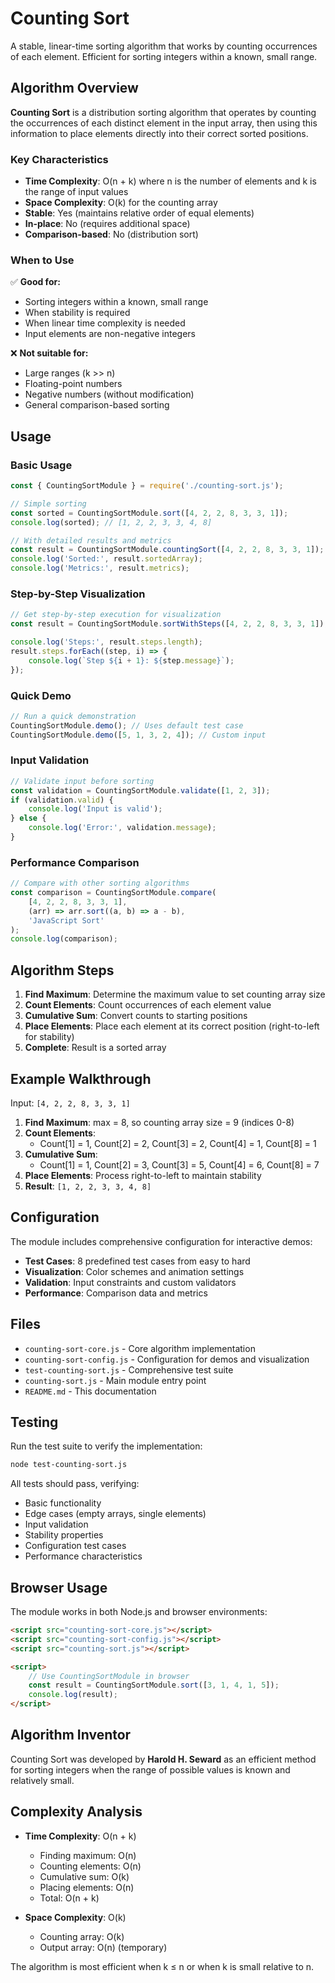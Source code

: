 # Counting Sort

A stable, linear-time sorting algorithm that works by counting occurrences of each element. Efficient for sorting integers within a known, small range.

## Algorithm Overview

**Counting Sort** is a distribution sorting algorithm that operates by counting the occurrences of each distinct element in the input array, then using this information to place elements directly into their correct sorted positions.

### Key Characteristics

- **Time Complexity**: O(n + k) where n is the number of elements and k is the range of input values
- **Space Complexity**: O(k) for the counting array
- **Stable**: Yes (maintains relative order of equal elements)
- **In-place**: No (requires additional space)
- **Comparison-based**: No (distribution sort)

### When to Use

✅ **Good for:**
- Sorting integers within a known, small range
- When stability is required
- When linear time complexity is needed
- Input elements are non-negative integers

❌ **Not suitable for:**
- Large ranges (k >> n)
- Floating-point numbers
- Negative numbers (without modification)
- General comparison-based sorting

## Usage

### Basic Usage

```javascript
const { CountingSortModule } = require('./counting-sort.js');

// Simple sorting
const sorted = CountingSortModule.sort([4, 2, 2, 8, 3, 3, 1]);
console.log(sorted); // [1, 2, 2, 3, 3, 4, 8]

// With detailed results and metrics
const result = CountingSortModule.countingSort([4, 2, 2, 8, 3, 3, 1]);
console.log('Sorted:', result.sortedArray);
console.log('Metrics:', result.metrics);
```

### Step-by-Step Visualization

```javascript
// Get step-by-step execution for visualization
const result = CountingSortModule.sortWithSteps([4, 2, 2, 8, 3, 3, 1]);

console.log('Steps:', result.steps.length);
result.steps.forEach((step, i) => {
    console.log(`Step ${i + 1}: ${step.message}`);
});
```

### Quick Demo

```javascript
// Run a quick demonstration
CountingSortModule.demo(); // Uses default test case
CountingSortModule.demo([5, 1, 3, 2, 4]); // Custom input
```

### Input Validation

```javascript
// Validate input before sorting
const validation = CountingSortModule.validate([1, 2, 3]);
if (validation.valid) {
    console.log('Input is valid');
} else {
    console.log('Error:', validation.message);
}
```

### Performance Comparison

```javascript
// Compare with other sorting algorithms
const comparison = CountingSortModule.compare(
    [4, 2, 2, 8, 3, 3, 1],
    (arr) => arr.sort((a, b) => a - b),
    'JavaScript Sort'
);
console.log(comparison);
```

## Algorithm Steps

1. **Find Maximum**: Determine the maximum value to set counting array size
2. **Count Elements**: Count occurrences of each element value
3. **Cumulative Sum**: Convert counts to starting positions
4. **Place Elements**: Place each element at its correct position (right-to-left for stability)
5. **Complete**: Result is a sorted array

## Example Walkthrough

Input: `[4, 2, 2, 8, 3, 3, 1]`

1. **Find Maximum**: max = 8, so counting array size = 9 (indices 0-8)
2. **Count Elements**: 
   - Count[1] = 1, Count[2] = 2, Count[3] = 2, Count[4] = 1, Count[8] = 1
3. **Cumulative Sum**: 
   - Count[1] = 1, Count[2] = 3, Count[3] = 5, Count[4] = 6, Count[8] = 7
4. **Place Elements**: Process right-to-left to maintain stability
5. **Result**: `[1, 2, 2, 3, 3, 4, 8]`

## Configuration

The module includes comprehensive configuration for interactive demos:

- **Test Cases**: 8 predefined test cases from easy to hard
- **Visualization**: Color schemes and animation settings
- **Validation**: Input constraints and custom validators
- **Performance**: Comparison data and metrics

## Files

- `counting-sort-core.js` - Core algorithm implementation
- `counting-sort-config.js` - Configuration for demos and visualization
- `test-counting-sort.js` - Comprehensive test suite
- `counting-sort.js` - Main module entry point
- `README.md` - This documentation

## Testing

Run the test suite to verify the implementation:

```bash
node test-counting-sort.js
```

All tests should pass, verifying:
- Basic functionality
- Edge cases (empty arrays, single elements)
- Input validation
- Stability properties
- Configuration test cases
- Performance characteristics

## Browser Usage

The module works in both Node.js and browser environments:

```html
<script src="counting-sort-core.js"></script>
<script src="counting-sort-config.js"></script>
<script src="counting-sort.js"></script>

<script>
    // Use CountingSortModule in browser
    const result = CountingSortModule.sort([3, 1, 4, 1, 5]);
    console.log(result);
</script>
```

## Algorithm Inventor

Counting Sort was developed by **Harold H. Seward** as an efficient method for sorting integers when the range of possible values is known and relatively small.

## Complexity Analysis

- **Time Complexity**: O(n + k)
  - Finding maximum: O(n)
  - Counting elements: O(n)
  - Cumulative sum: O(k)
  - Placing elements: O(n)
  - Total: O(n + k)

- **Space Complexity**: O(k)
  - Counting array: O(k)
  - Output array: O(n) (temporary)

The algorithm is most efficient when k ≤ n or when k is small relative to n.